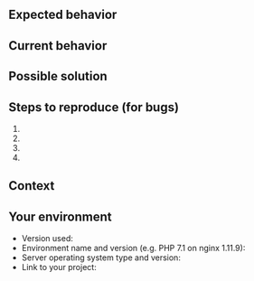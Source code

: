 <!--- Provide a general summary of the issue in the Title above -->

## Expected behavior
<!--- If you're describing a bug, tell us what should happen -->
<!--- If you're suggesting a change/improvement, tell us how it should work -->

## Current behavior
<!--- If describing a bug, tell us what happens instead of the expected behavior -->
<!--- If suggesting a change/improvement, explain the difference from current behavior -->

## Possible solution
<!--- Not obligatory, but suggest a fix/reason for the bug, -->
<!--- or ideas how to implement the addition or change -->

## Steps to reproduce (for bugs)
<!--- Provide a link to a live example, or an unambiguous set of steps to -->
<!--- reproduce this bug. Include code to reproduce, if relevant -->
1.
2.
3.
4.

## Context
<!--- How has this issue affected you? What are you trying to accomplish? -->
<!--- Providing context helps us come up with a solution that is most useful in the real world -->

## Your environment
<!--- Include as many relevant details about the environment you experienced the bug in -->
* Version used:
* Environment name and version (e.g. PHP 7.1 on nginx 1.11.9):
* Server operating system type and version:
* Link to your project:
